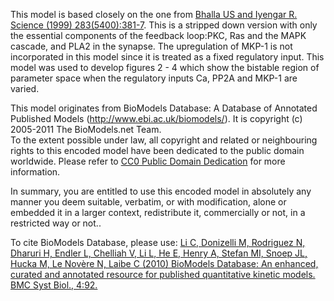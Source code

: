 This model is based closely on the one from <a href = "http://www.ncbi.nlm.nih
.gov:80/entrez/query.fcgi?cmd=Retrieve&db=PubMed&list_uids=9888852&dopt=Abstra
ct">Bhalla US and Iyengar R. Science (1999) 283(5400):381-7</a>. This is a
stripped down version with only the essential components of the feedback
loop:PKC, Ras and the MAPK cascade, and PLA2 in the synapse. The upregulation
of MKP-1 is not incorporated in this model since it is treated as a fixed
regulatory input. This model was used to develop figures 2 - 4 which show the
bistable region of parameter space when the regulatory inputs Ca, PP2A and
MKP-1 are varied.

This model originates from BioModels Database: A Database of Annotated
Published Models (http://www.ebi.ac.uk/biomodels/). It is copyright (c)
2005-2011 The BioModels.net Team.  
To the extent possible under law, all copyright and related or neighbouring
rights to this encoded model have been dedicated to the public domain
worldwide. Please refer to [CC0 Public Domain
Dedication](http://creativecommons.org/publicdomain/zero/1.0/) for more
information.

In summary, you are entitled to use this encoded model in absolutely any
manner you deem suitable, verbatim, or with modification, alone or embedded it
in a larger context, redistribute it, commercially or not, in a restricted way
or not..  
  
To cite BioModels Database, please use: [Li C, Donizelli M, Rodriguez N,
Dharuri H, Endler L, Chelliah V, Li L, He E, Henry A, Stefan MI, Snoep JL,
Hucka M, Le Novère N, Laibe C (2010) BioModels Database: An enhanced, curated
and annotated resource for published quantitative kinetic models. BMC Syst
Biol., 4:92.](http://www.ncbi.nlm.nih.gov/pubmed/20587024)

